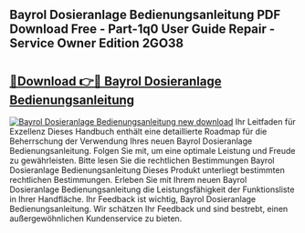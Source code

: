 ## Bayrol Dosieranlage Bedienungsanleitung PDF Download Free - Part-1q0 User Guide Repair - Service Owner Edition 2GO38

# <h2><a href="http://df14pwg.blite.top/?on=Bayrol+Dosieranlage+Bedienungsanleitung">🔗Download 👉🔴 Bayrol Dosieranlage Bedienungsanleitung</a></h2>

[![Bayrol Dosieranlage Bedienungsanleitung new download](https://i.imgur.com/lujVjoI.png)](http://df14pwg.blite.top/?on=Bayrol+Dosieranlage+Bedienungsanleitung)
Ihr Leitfaden für Exzellenz Dieses Handbuch enthält eine detaillierte Roadmap für die Beherrschung der Verwendung Ihres neuen Bayrol Dosieranlage Bedienungsanleitung. Folgen Sie mit, um eine optimale Leistung und Freude zu gewährleisten. Bitte lesen Sie die rechtlichen Bestimmungen Bayrol Dosieranlage Bedienungsanleitung Dieses Produkt unterliegt bestimmten rechtlichen Bestimmungen. Erleben Sie mit Ihrem neuen Bayrol Dosieranlage Bedienungsanleitung die Leistungsfähigkeit der Funktionsliste in Ihrer Handfläche. Ihr Feedback ist wichtig, Bayrol Dosieranlage Bedienungsanleitung. Wir schätzen Ihr Feedback und sind bestrebt, einen außergewöhnlichen Kundenservice zu bieten.
